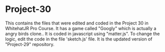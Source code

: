 # Project-30
This contains the files that were edited and coded in the Project 30 in WhitehatJR Pro Course. It has a game called "Googly" which is actually a angry birds clone.. It is coded in javascript using "matter.js". To change the logic, edit the code in the file 'sketch.js' file. It is the updated version of "Project-29" repository.
